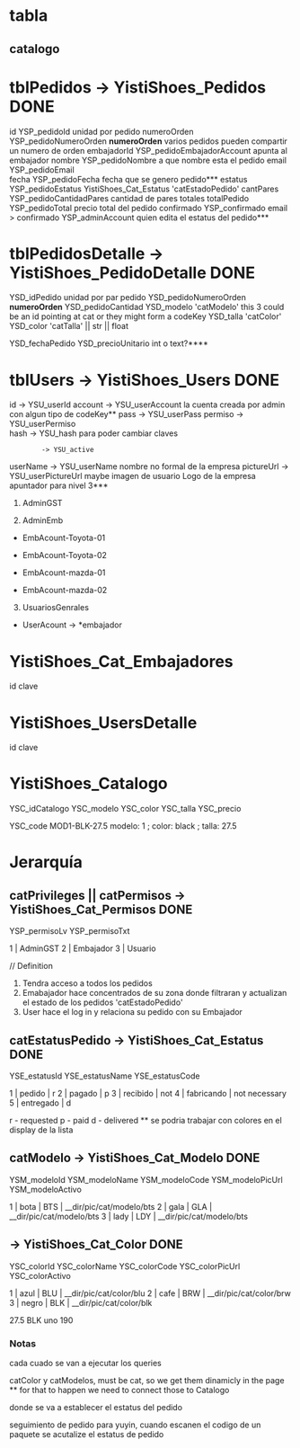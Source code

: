 # tabla
## catalogo



# tblPedidos -> YistiShoes_Pedidos __DONE__
id                YSP_pedidoId                      unidad por pedido
numeroOrden       YSP_pedidoNumeroOrden             __numeroOrden__ varios pedidos pueden compartir un numero de orden 
embajadorId       YSP_pedidoEmbajadorAccount               apunta al embajador
nombre            YSP_pedidoNombre                  a que nombre esta el pedido
email             YSP_pedidoEmail                  
fecha             YSP_pedidoFecha    fecha que se genero pedido***
estatus           YSP_pedidoEstatus                 YistiShoes_Cat_Estatus   'catEstadoPedido'
cantPares         YSP_pedidoCantidadPares           cantidad de pares totales
totalPedido       YSP_pedidoTotal                   precio total del pedido
confirmado        YSP_confirmado                    email > confirmado
                  YSP_adminAccount                  quien edita el estatus del pedido***

# tblPedidosDetalle -> YistiShoes_PedidoDetalle __DONE__
YSD_idPedido              unidad por par pedido
YSD_pedidoNumeroOrden     __numeroOrden__
YSD_pedidoCantidad
YSD_modelo                'catModelo'   this 3 could be an id pointing at cat or they might form a codeKey
YSD_talla                 'catColor'
YSD_color                 'catTalla' || str || float

YSD_fechaPedido
YSD_precioUnitario        int o text?****


# tblUsers -> YistiShoes_Users __DONE__
id          -> YSU_userId
account     -> YSU_userAccount            la cuenta creada por admin con algun tipo de codeKey**
pass        -> YSU_userPass
permiso     -> YSU_userPermiso  
hash        -> YSU_hash                   para poder cambiar claves

            -> YSU_active
userName    -> YSU_userName               nombre no formal de la empresa
pictureUrl  -> YSU_userPictureUrl         maybe imagen de usuario Logo de la empresa
apuntador para nivel 3***



1. AdminGST

2. AdminEmb
  - EmbAcount-Toyota-01
  - EmbAcount-Toyota-02


  - EmbAcount-mazda-01
  - EmbAcount-mazda-02

3. UsuariosGenrales
  - UserAcount -> 
  *embajador


# YistiShoes_Cat_Embajadores
id
clave


# YistiShoes_UsersDetalle
id
clave


# YistiShoes_Catalogo
YSC_idCatalogo
YSC_modelo
YSC_color
YSC_talla
YSC_precio

YSC_code  MOD1-BLK-27.5   modelo: 1 ; color: black ; talla: 27.5





# Jerarquía
## catPrivileges || catPermisos  -> YistiShoes_Cat_Permisos __DONE__
YSP_permisoLv
YSP_permisoTxt

1 | AdminGST
2 | Embajador
3 | Usuario

// Definition
1. Tendra acceso a todos los pedidos
2. Emabajador hace concentrados de su zona donde filtraran y actualizan el estado de los pedidos 'catEstadoPedido'
3. User hace el log in y relaciona su pedido con su Embajador


## catEstatusPedido  -> YistiShoes_Cat_Estatus __DONE__
YSE_estatusId
YSE_estatusName
YSE_estatusCode

1 | pedido      | r
2 | pagado      | p
3 | recibido    |          not
4 | fabricando  |         not necessary
5 | entregado   | d

r - requested
p - paid 
d - delivered
** se podria trabajar con colores en el display de la lista

## catModelo -> YistiShoes_Cat_Modelo __DONE__
YSM_modeloId
YSM_modeloName
YSM_modeloCode
YSM_modeloPicUrl
YSM_modeloActivo

1 | bota | BTS | __dir/pic/cat/modelo/bts
2 | gala | GLA | __dir/pic/cat/modelo/bts
3 | lady | LDY | __dir/pic/cat/modelo/bts

## -> YistiShoes_Cat_Color __DONE__
YSC_colorId
YSC_colorName
YSC_colorCode
YSC_colorPicUrl
YSC_colorActivo

1 | azul  | BLU | __dir/pic/cat/color/blu
2 | cafe  | BRW | __dir/pic/cat/color/brw
3 | negro | BLK | __dir/pic/cat/color/blk


27.5 BLK uno 190


### Notas
cada cuado se van a ejecutar los queries

catColor y catModelos, must be cat, so we get them dinamicly in the page
** for that to happen we need to connect those to Catalogo

donde se va a establecer el estatus del pedido

seguimiento de pedido para yuyin, cuando escanen el codigo de un paquete se acutalize el estatus de pedido